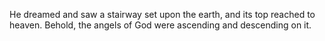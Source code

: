 He dreamed and saw a stairway set upon the earth, and its top reached to heaven. Behold, the angels of God were ascending and descending on it.
